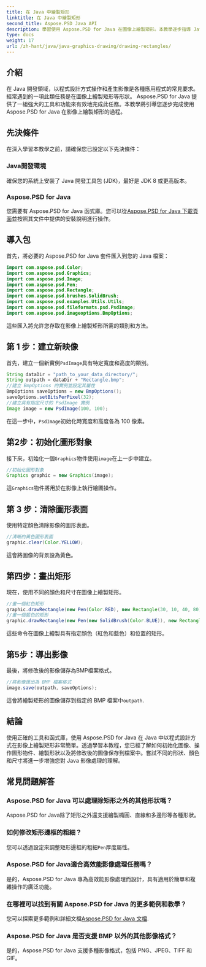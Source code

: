 ```yaml
---
title: 在 Java 中繪製矩形
linktitle: 在 Java 中繪製矩形
second_title: Aspose.PSD Java API
description: 學習使用 Aspose.PSD for Java 在圖像上繪製矩形。本教學逐步指導 Java 開發人員。非常適合影像處理任務。
type: docs
weight: 17
url: /zh-hant/java/java-graphics-drawing/drawing-rectangles/
---
```

## 介紹
在 Java 開發領域，以程式設計方式操作和產生影像是各種應用程式的常見要求。經常遇到的一項此類任務是在圖像上繪製矩形等形狀。 Aspose.PSD for Java 提供了一組強大的工具和功能來有效地完成此任務。本教學將引導您逐步完成使用 Aspose.PSD for Java 在影像上繪製矩形的過程。
## 先決條件
在深入學習本教學之前，請確保您已設定以下先決條件：
### Java開發環境
確保您的系統上安裝了 Java 開發工具包 (JDK)，最好是 JDK 8 或更高版本。
### Aspose.PSD for Java
您需要有 Aspose.PSD for Java 函式庫。您可以從[Aspose.PSD for Java 下載頁面](https://releases.aspose.com/psd/java/)並按照其文件中提供的安裝說明進行操作。
## 導入包
首先，將必要的 Aspose.PSD for Java 套件匯入到您的 Java 檔案：
```java
import com.aspose.psd.Color;
import com.aspose.psd.Graphics;
import com.aspose.psd.Image;
import com.aspose.psd.Pen;
import com.aspose.psd.Rectangle;
import com.aspose.psd.brushes.SolidBrush;
import com.aspose.psd.examples.Utils.Utils;
import com.aspose.psd.fileformats.psd.PsdImage;
import com.aspose.psd.imageoptions.BmpOptions;
```
這些匯入將允許您存取在影像上繪製矩形所需的類別和方法。
## 第 1 步：建立新映像
首先，建立一個新實例`PsdImage`具有特定寬度和高度的類別。
```java
String dataDir = "path_to_your_data_directory/";
String outpath = dataDir + "Rectangle.bmp";
//建立 BmpOptions 的實例並設定其屬性
BmpOptions saveOptions = new BmpOptions();
saveOptions.setBitsPerPixel(32);
//建立具有指定尺寸的 PsdImage 實例
Image image = new PsdImage(100, 100);
```
在這一步中，`PsdImage`初始化時寬度和高度各為 100 像素。
## 第2步：初始化圖形對象
接下來，初始化一個`Graphics`物件使用`image`在上一步中建立。
```java
//初始化圖形對象
Graphics graphic = new Graphics(image);
```
這`Graphics`物件將用於在影像上執行繪圖操作。
## 第 3 步：清除圖形表面
使用特定顏色清除影像的圖形表面。
```java
//清晰的黃色圖形表面
graphic.clear(Color.YELLOW);
```
這會將圖像的背景設為黃色。
## 第四步：畫出矩形
現在，使用不同的顏色和尺寸在圖像上繪製矩形。
```java
//畫一個紅色矩形
graphic.drawRectangle(new Pen(Color.RED), new Rectangle(30, 10, 40, 80));
//畫一個藍色的矩形
graphic.drawRectangle(new Pen(new SolidBrush(Color.BLUE)), new Rectangle(10, 30, 80, 40));
```
這些命令在圖像上繪製具有指定顏色（紅色和藍色）和位置的矩形。
## 第5步：導出影像
最後，將修改後的影像儲存為BMP檔案格式。
```java
//將影像匯出為 BMP 檔案格式
image.save(outpath, saveOptions);
```
這會將繪製矩形的圖像儲存到指定的 BMP 檔案中`outpath`.

## 結論
使用正確的工具和函式庫，使用 Aspose.PSD for Java 在 Java 中以程式設計方式在影像上繪製矩形非常簡單。透過學習本教程，您已經了解如何初始化圖像、操作圖形物件、繪製形狀以及將修改後的圖像保存到檔案中。嘗試不同的形狀、顏色和尺寸將進一步增強您對 Java 影像處理的理解。
## 常見問題解答
### Aspose.PSD for Java 可以處理除矩形之外的其他形狀嗎？
Aspose.PSD for Java除了矩形之外還支援繪製橢圓、直線和多邊形等各種形狀。
### 如何修改矩形邊框的粗細？
您可以透過設定來調整矩形邊框的粗細`Pen`厚度屬性。
### Aspose.PSD for Java適合高效能影像處理任務嗎？
是的，Aspose.PSD for Java 專為高效能影像處理而設計，具有適用於簡單和複雜操作的廣泛功能。
### 在哪裡可以找到有關 Aspose.PSD for Java 的更多範例和教學？
您可以探索更多範例和詳細文檔[Aspose.PSD for Java 文檔](https://reference.aspose.com/psd/java/).
### Aspose.PSD for Java 是否支援 BMP 以外的其他影像格式？
是的，Aspose.PSD for Java 支援多種影像格式，包括 PNG、JPEG、TIFF 和 GIF。